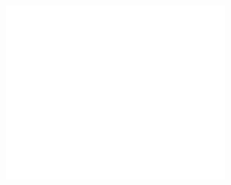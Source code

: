 <div align="center">
  <a href="https://www.linkedin.com/in/pablo-henrique-anselmo/">
  <img src="header.svg" width="800" height="400">
</div>
